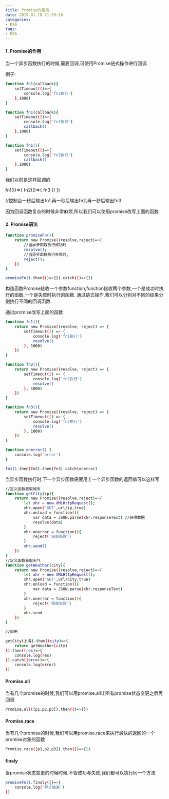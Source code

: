 ```yaml
---
title: Promise的使用
date: 2019-01-18 21:39:10
categories: 
- ES6
tags: 
- ES6
---
```


#### 1. Promise的作用

当一个异步函数执行的时候,需要回调,可使用Promise链式操作进行回调.

例子:
``` bash
function fn1(callback){
    setTimeout(()=>{
        console.log('fn1执行')
    },1000)
}

function fn1(callback){
    setTimeout(()=>{
        console.log('fn2执行')
        callback()
    },1000)
}

function fn1(){
    setTimeout(()=>{
        console.log('fn3执行')
        callback()
    },1000)
}
```

我们以前是这样回调的

fn1(()=>{
    fn2(()=>{
        fn3
    })
})

//控制台一秒后输出fn1,再一秒后输出fn2,再一秒后输出fn3

因为回调函数复杂的时候非常麻烦,所以我们可以使用promise改写上面的函数

#### 2. Promise语法

``` bash
function promiseFn(){
    return new Promise((resolve,reject)=>{
        //当异步函数执行成功时
        resolve();
        //当异步函数执行失败时,
        reject();
    })
}

promiseFn().then(()=>{}).catch(()=>{})
```

构造函数Promise接收一个参数function,function接收两个参数,一个是成功时执行的函数,一个是失败时执行的函数.
通过链式操作,我们可以分别对不同的结果分别执行不同的回调函数.

通过promise改写上面的函数

``` bash
function fn1(){
    return new Promise((resolve, reject) => {
        setTimeout(() => {
            console.log('fn1执行')
            resolve()
        }, 1000)
    })
}

function fn2(){
    return new Promise((resolve, reject) => {
        setTimeout(() => {
            console.log('fn2执行')
            resolve()
        }, 1000)
    })
}

function fn3(){
    return new Promise((resolve, reject) => {
        setTimeout(() => {
            console.log('fn3执行')
            resolve()
        }, 1000)
    })
}

function onerror() {
    console.log('error')
}

fn1().then(fn2).then(fn3).catch(onerror)
```

当异步函数执行时,下一个异步函数需要用上一个异步函数的返回值可以这样写
``` bash
//定义函数获取城市
function getCity(ip){
    return new Promise((resolve,reject)=>{
        let xhr = new XMLHttpRequest();
        xhr.open('GET',url/ip,true)
        xhr.onload = function(){
            var data = JSON.parse(xhr.responseText) //获得数据
            resolve(data)
        }
        xhr.onerror = function(){
            reject('获取失败')
        }
        xhr.send()
    })
}
//定义函数获取天气
function getWeather(city){
    return new Promise((resolve,reject)=>{
        let xhr = new XMLHttpRequest();
        xhr.open('GET',url/city,true)
        xhr.onload = function(){
            var data = JSON.parse(xhr.responseText)
        }
        xhr.onerror = function(){
            reject('获取失败')
        }
        xhr.send
    })
}

//调用

getCity(上海).then((city)=>{
    return getWeather(city)
}).then((res)=>{
    console.log(res)
}).catch((error)=>{
    console.log(error)
})

```

#### Promise.all

当有几个promise的时候,我们可以用promise.all让所有promise状态变更之后再回调

``` bash
Promise.all([p1,p2,p3]).then(()=>{})
```

#### Promise.race

当有几个promise的时候,我们可以用promise.race来执行最快的返回的一个promise对象的函数
``` bash
Promise.race([p1,p2,p3]).then(()=>{})
```

#### finaly

当promise状态变更的时候时候,不管成功与失败,我们都可以执行同一个方法

``` bash
promiseFn().finaly({}=>{
    console.log('异步结束')
})
```

